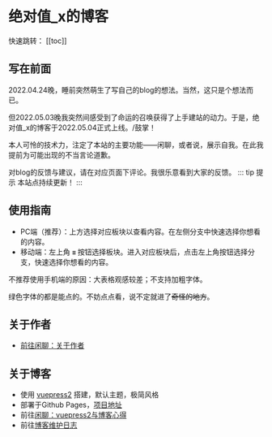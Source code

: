 <!-- ---
home: true
heroImage: /image/logo.jpg
--- -->

# 绝对值_x的博客

快速跳转：
[[toc]]
## 写在前面
2022.04.24晚，睡前突然萌生了写自己的blog的想法。当然，这只是个想法而已。

但2022.05.03晚我突然间<span class="heimu" title="你知道的太多了">感受到了命运的召唤</span>获得了上手建站的动力。于是，绝对值_x的博客于2022.05.04正式上线。/鼓掌！

本人可怜的技术力，注定了本站的主要功能——闲聊，或者说，展示自我。在此我提前为可能出现的不当言论道歉。

对blog的反馈与建议，请在对应页面下评论。我很乐意看到大家的反馈。
::: tip 提示
本站点持续更新！
:::
## 使用指南
* PC端（推荐）：上方选择对应板块以查看内容。在左侧分支中快速选择你想看的内容。
* 移动端：左上角 **`≡`** 按钮选择板块。进入对应板块后，点击左上角按钮选择分支，快速选择你想看的内容。

不推荐使用手机端的原因：大表格观感较差；不支持加粗字体。

绿色字体的都是能点的。不妨点点看，说不定就进了~~奇怪的地方~~。
## 关于作者
* [前往闲聊：关于作者](./gossip.md#关于作者)
## 关于博客
* 使用 [vuepress2](https://v2.vuepress.vuejs.org/zh/) 搭建，默认主题，极简风格
* 部署于Github Pages，[项目地址](https://github.com/lxl66566/lxl66566.github.io)
* 前往[闲聊：vuepress2与博客心得](./gossip.md#vuepress2与博客心得)
* 前往[博客维护日志](./farraginous/log.md)
